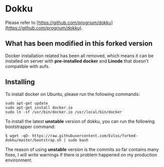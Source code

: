 # Dokku

Please refer to [https://github.com/progrium/dokku](https://github.com/progrium/dokku).

## What has been modified in this forked version

Docker installation related has been all removed, which means it can be installed on server with **pre-installed docker** and **Linode** that doesn't compatible with aufs.

## Installing

To install docker on Ubuntu, please run the following commands:

    sudo apt-get update
    sudo apt-get install docker.io
    sudo ln -sf /usr/bin/docker.io /usr/local/bin/docker

To install the latest **unstable** version of dokku, you can run the following bootstrapper command:

    $ wget -qO- https://raw.githubusercontent.com/Evlos/forked-dokku/master/bootstrap.sh | sudo bash

The reason of using **unstable** version is the commits so far contains many fixes, I will write warnings if there is problem happened on my production environment.
